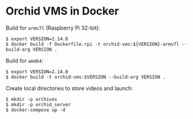 # Orchid VMS in Docker

Build for `armv7l` (Raspberry Pi 32-bit):

    $ export VERSION=2.14.0
    $ docker build -f Dockerfile.rpi -t orchid-vms:${VERSION}-armv7l --build-arg VERSION .

Build for `amd64`:

    $ export VERSION=2.14.0
    $ docker build -t orchid-vms:$VERSION --build-arg VERSION .

Create local directories to store videos and launch:

    $ mkdir -p orchives
    $ mkdir -p orchid_server
    $ docker-compose up -d